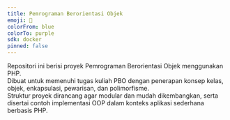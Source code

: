 ```yaml
---
title: Pemrograman Berorientasi Objek
emoji: 📘
colorFrom: blue
colorTo: purple
sdk: docker
pinned: false
---
```


Repositori ini berisi proyek Pemrograman Berorientasi Objek menggunakan PHP.  
Dibuat untuk memenuhi tugas kuliah PBO dengan penerapan konsep kelas, objek, enkapsulasi, pewarisan, dan polimorfisme.  
Struktur proyek dirancang agar modular dan mudah dikembangkan, serta disertai contoh implementasi OOP dalam konteks aplikasi sederhana berbasis PHP.